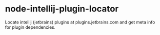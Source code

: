 # node-intellij-plugin-locator
Locate intellij (jetbrains) plugins at plugins.jetbrains.com and get meta info for plugin dependencies.
